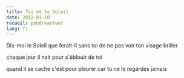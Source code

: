 ```yaml
---
title: Toi et le Soleil
date: 2012-01-18
recueil: poudrearever
lang: fr
---
```


Dis-moi
le Soleil que ferait-il sans toi
de ne pas voir ton visage briller

chaque jour il nait pour s'éblouir de toi

quand il se cache c'est pour pleurer
car tu ne le regardes jamais
